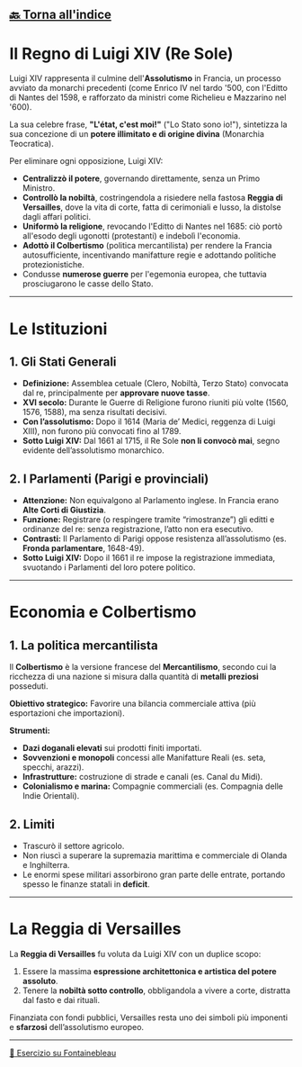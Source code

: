 ## [🔙 Torna all'indice](../index.md)

# Il Regno di Luigi XIV (Re Sole)

Luigi XIV rappresenta il culmine dell'**Assolutismo** in Francia, un processo avviato da monarchi precedenti (come Enrico IV nel tardo '500, con l'Editto di Nantes del 1598, e rafforzato da ministri come Richelieu e Mazzarino nel '600).

La sua celebre frase, **"L'état, c'est moi!"** ("Lo Stato sono io!"), sintetizza la sua concezione di un **potere illimitato e di origine divina** (Monarchia Teocratica).

Per eliminare ogni opposizione, Luigi XIV:

- **Centralizzò il potere**, governando direttamente, senza un Primo Ministro.
- **Controllò la nobiltà**, costringendola a risiedere nella fastosa **Reggia di Versailles**, dove la vita di corte, fatta di cerimoniali e lusso, la distolse dagli affari politici.
- **Uniformò la religione**, revocando l'Editto di Nantes nel 1685: ciò portò all'esodo degli ugonotti (protestanti) e indebolì l'economia.
- **Adottò il Colbertismo** (politica mercantilista) per rendere la Francia autosufficiente, incentivando manifatture regie e adottando politiche protezionistiche.
- Condusse **numerose guerre** per l'egemonia europea, che tuttavia prosciugarono le casse dello Stato.

---

# Le Istituzioni

## 1. Gli Stati Generali

- **Definizione:** Assemblea cetuale (Clero, Nobiltà, Terzo Stato) convocata dal re, principalmente per **approvare nuove tasse**.
- **XVI secolo:** Durante le Guerre di Religione furono riuniti più volte (1560, 1576, 1588), ma senza risultati decisivi.
- **Con l’assolutismo:** Dopo il 1614 (Maria de’ Medici, reggenza di Luigi XIII), non furono più convocati fino al 1789.
- **Sotto Luigi XIV:** Dal 1661 al 1715, il Re Sole **non li convocò mai**, segno evidente dell’assolutismo monarchico.

## 2. I Parlamenti (Parigi e provinciali)

- **Attenzione:** Non equivalgono al Parlamento inglese. In Francia erano **Alte Corti di Giustizia**.
- **Funzione:** Registrare (o respingere tramite “rimostranze”) gli editti e ordinanze del re: senza registrazione, l’atto non era esecutivo.
- **Contrasti:** Il Parlamento di Parigi oppose resistenza all’assolutismo (es. **Fronda parlamentare**, 1648-49).
- **Sotto Luigi XIV:** Dopo il 1661 il re impose la registrazione immediata, svuotando i Parlamenti del loro potere politico.

---

# Economia e Colbertismo

## 1. La politica mercantilista

Il **Colbertismo** è la versione francese del **Mercantilismo**, secondo cui la ricchezza di una nazione si misura dalla quantità di **metalli preziosi** posseduti.

**Obiettivo strategico:** Favorire una bilancia commerciale attiva (più esportazioni che importazioni).

**Strumenti:**

- **Dazi doganali elevati** sui prodotti finiti importati.
- **Sovvenzioni e monopoli** concessi alle Manifatture Reali (es. seta, specchi, arazzi).
- **Infrastrutture:** costruzione di strade e canali (es. Canal du Midi).
- **Colonialismo e marina:** Compagnie commerciali (es. Compagnia delle Indie Orientali).

## 2. Limiti

- Trascurò il settore agricolo.
- Non riuscì a superare la supremazia marittima e commerciale di Olanda e Inghilterra.
- Le enormi spese militari assorbirono gran parte delle entrate, portando spesso le finanze statali in **deficit**.

---

# La Reggia di Versailles

La **Reggia di Versailles** fu voluta da Luigi XIV con un duplice scopo:

1. Essere la massima **espressione architettonica e artistica del potere assoluto**.
2. Tenere la **nobiltà sotto controllo**, obbligandola a vivere a corte, distratta dal fasto e dai rituali.

Finanziata con fondi pubblici, Versailles resta uno dei simboli più imponenti e **sfarzosi** dell’assolutismo europeo.

---

[📌 Esercizio su Fontainebleau](../Esercizi/Fontainebleau.md)
